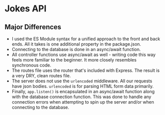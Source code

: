 # Jokes API

## Major Differences
- I used the ES Module syntax for a unified approach to the front and back ends. All it takes is one additional property in the package.json.
- Connecting to the database is done in an async/await function.
- All controller functions use async/await as well - writing code this way feels more familiar to the beginner. It more closely resembles synchronous code.
- The routes file uses the router that's included with Express. The result is a very DRY, clean routes file.
- The server does not use the `urlencoded` middleware. All our requests have json bodies. `urlencoded` is for parsing HTML form data primarily.
- Finally, `app.listen()` is encapsulated in an async/await function along with the database connection function. This was done to handle any connection errors when attempting to spin up the server and/or when connecting to the database.